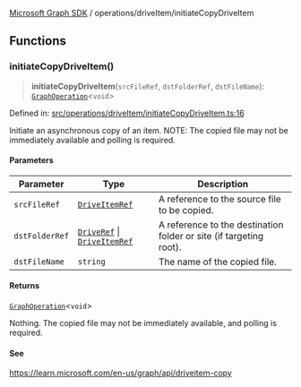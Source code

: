 [Microsoft Graph SDK](../../README.md) / operations/driveItem/initiateCopyDriveItem

## Functions

### initiateCopyDriveItem()

> **initiateCopyDriveItem**(`srcFileRef`, `dstFolderRef`, `dstFileName`): [`GraphOperation`](../../GraphOperation.md#graphoperation)\<`void`\>

Defined in: [src/operations/driveItem/initiateCopyDriveItem.ts:16](https://github.com/Future-Secure-AI/microsoft-graph/blob/main/src/operations/driveItem/initiateCopyDriveItem.ts#L16)

Initiate an asynchronous copy of an item. NOTE: The copied file may not be immediately available and polling is required.

#### Parameters

| Parameter | Type | Description |
| ------ | ------ | ------ |
| `srcFileRef` | [`DriveItemRef`](../../DriveItemRef.md#driveitemref) | A reference to the source file to be copied. |
| `dstFolderRef` | [`DriveRef`](../../DriveRef.md#driveref) \| [`DriveItemRef`](../../DriveItemRef.md#driveitemref) | A reference to the destination folder or site (if targeting root). |
| `dstFileName` | `string` | The name of the copied file. |

#### Returns

[`GraphOperation`](../../GraphOperation.md#graphoperation)\<`void`\>

Nothing. The copied file may not be immediately available, and polling is required.

#### See

https://learn.microsoft.com/en-us/graph/api/driveitem-copy
